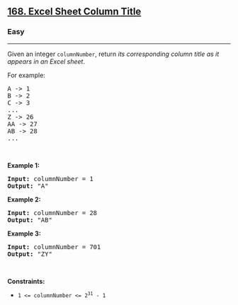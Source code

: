 <h2>
  <a href="https://leetcode.com/problems/excel-sheet-column-title/"
    >168. Excel Sheet Column Title</a
  >
</h2>
<h3>Easy</h3>
<hr />
<div>
  <p>
    Given an integer <code>columnNumber</code>, return
    <em>its corresponding column title as it appears in an Excel sheet</em>.
  </p>

  <p>For example:</p>

  <pre>
A -&gt; 1
B -&gt; 2
C -&gt; 3
...
Z -&gt; 26
AA -&gt; 27
AB -&gt; 28 
...
</pre
  >

  <p>&nbsp;</p>
  <p><strong class="example">Example 1:</strong></p>

  <pre><strong>Input:</strong> columnNumber = 1
<strong>Output:</strong> "A"
</pre>

  <p><strong class="example">Example 2:</strong></p>

  <pre><strong>Input:</strong> columnNumber = 28
<strong>Output:</strong> "AB"
</pre>

  <p><strong class="example">Example 3:</strong></p>

  <pre><strong>Input:</strong> columnNumber = 701
<strong>Output:</strong> "ZY"
</pre>

  <p>&nbsp;</p>
  <p><strong>Constraints:</strong></p>

  <ul>
    <li>
      <code>1 &lt;= columnNumber &lt;= 2<sup>31</sup> - 1</code>
    </li>
  </ul>
</div>
